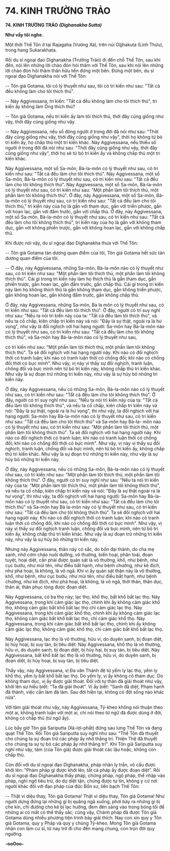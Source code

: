 # 74. KINH TRƯỜNG TRẢO

**74. KINH TRƯỜNG TRẢO**
***(Dìghanakha Sutta)***

**Như vầy tôi nghe.**

Một thời Thế Tôn ở tại Rajagaha (Vương Xá), trên núi Gijjhakuta (Linh Thứu), trong hang Sukarakhata.

Rồi du sĩ ngoại đạo Dìghanakha (Trường Trảo) đi đến chỗ Thế Tôn, sau khi đến, nói lên những lời chào
đón hỏi thăm với Thế Tôn, sau khi nói lên những lời chào đón hỏi thăm thân hữu liền đứng một bên.
Ðứng một bên, du sĩ ngoại đạo Dighanakha nói với Thế Tôn:

-- Tôn giả Gotama, tôi có lý thuyết như sau, tôi có tri kiến như sau: "Tất cả đều không làm cho tôi thích
thú".

-- Này Aggivessana, tri kiến: "Tất cả đều không làm cho tôi thích thú", tri kiến ấy không làm Ông thích
thú?

-- Tôn giả Gotama, nếu tri kiến ấy làm tôi thích thú, thời đây cũng giống như vậy, thời đây cũng giống
như vậy.

-- Này Aggivessana, nếu số đông người ở trong đời đã nói như sau: "Thời đây cũng giống như vậy, thời
đây cũng giống như vậy", thời họ không từ bỏ tri kiến ấy, họ chấp thủ một tri kiến khác. Này
Aggivessana, nếu thiểu số người ở trong đời đã nói như sau: "Thời đây cũng giống như vậy, thời đây
cũng giống như vậy", thời họ sẽ từ bỏ tri kiến ấy và không chấp thủ một tri kiến khác.

Này Aggivessana, một số Sa-môn, Bà-la-môn có lý thuyết như sau, có tri kiến như sau: "Tất cả đều làm
cho tôi thích thú". Này Aggivessana, một số Sa-môn, Bà-la-môn có lý thuyết như sau, có tri kiến như
sau: "Tất cả đều làm cho tôi không thích thú". Này Aggivessana, một số Sa-môn, Bà-la-môn có lý thuyết
như sau, có tri kiến như sau: "Một phần làm tôi thích thú, một phần làm tôi không thích thú". Ở đây, này
Aggivessana, một số Sa-môn, Bà-la-môn có lý thuyết như sau, có tri kiến như sau: "Tất cả đều làm cho
tôi thích thú," tri kiến này của họ là gần với tham dục, gần với triền phược, gần với hoan lạc, gần với
đắm trước, gần với chấp thủ. Ở đây, này Aggivessana, một số Sa-môn, Bà-la-môn có lý thuyết như sau,
có tri kiến như sau: "Tất cả đều làm cho tôi không thích thú", tri kiến này của họ là gần với không tham
dục, gần với không phiền trược, gần với không hoan lạc, gần với không chấp thủ.

Khi được nói vậy, du sĩ ngoại đạo Dighanakha thưa với Thế Tôn:

-- Tôn giả Gotama tán dương quan điểm của tôi, Tôn giả Gotama hết sức tán dương quan điểm của tôi.

-- Ở đây, này Aggivessana, những Sa-môn, Bà-la-môn nào có lý thuyết như sau, có tri kiến như sau:
"Một phần làm tôi thích thú, một phần làm tôi không thích thú". Cái gì trong tri kiến này làm họ thích
thú là gần tham dục, gần phiền trược, gần hoan lạc, gần đắm trước, gần chấp thủ. Cái gì trong tri kiến
này làm họ không thích thú là gần không tham dục, gần không triền phược, gần không hoan lạc, gần
không đắm trước, gần không chấp thủ.

Ở đây, này Aggivessana, những Sa-môn, Ba la môn có lý thuyết như sau, có tri kiến như sau: "Tất cả
đều làm tôi thích thú". Ở đây, người có trí suy nghĩ như sau: "Nếu ta nói tri kiến này của ta: "Tất cả đều
làm tôi thích thú", và nếu ta cố chấp, kiên chấp tri kiến này và nói: "Ðây là sự thật, ngoài ra là hư vọng",
như vậy là đối nghịch với hai hạng người: Sa-môn hay Bà-la-môn nào có lý thuyết như sau, có tri kiến
như sau: "Tất cả đều làm cho tôi không thích thú", và Sa-môn hay Bà-la-môn nào có lý thuyết như sau,

có tri kiến như sau: "Một phần làm tôi thích thú, một phần làm tôi không thích thú". Ta sẽ đối nghịch
với hai hạng người này. Khi nào có đối nghịch thời có tranh luận; khi nào có tranh luận thời có chống
đối; khi nào có chống đối thời có bực mình". Như vậy, vị này vì thấy sự đối nghịch, tranh luận, chống
đối và bực mình nên từ bỏ tri kiến này, không chấp thủ tri kiến khác. Như vậy là sự đoạn trừ những tri
kiến này, như vậy là sự hủy bỏ những tri kiến này.

Ở đây, này Aggivessana, nếu có những Sa-môn, Bà-la-môn nào có lý thuyết như sau, có tri kiến như
sau: "Tất cả đều làm cho tôi không thích thú". Ở đây, người có trí suy nghĩ như sau: "Nếu ta nói tri kiến
này của ta: "Tất cả đều làm tôi không thích thú", và nếu ta cố chấp, kiên chấp tri kiến này và nói: "Ðây
là sự thật, ngoài ra là hư vọng", thì như vậy, ta đối nghịch với hai hạng người: Sa-môn hay Bà-la-môn
nào có lý thuyết như sau, có tri kiến như sau: "Tất cả đều làm cho tôi thích thú" và Sa-môn hay Bà-la-
môn nào có lý thuyết như sau, có tri kiến như sau: "Một phần làm tôi thích thú, một phần làm tôi không
thích thú". Ta sẽ đối nghịch với hai hạng người này. Khi nào có đối nghịch thời có tranh luận; khi nào có
tranh luận thời có chống đối; khi nào có chống đối thời có bực mình". Như vậy, vị này vì thấy sự đối
nghịch, tranh luận, chống đối và bực mình, nên từ bỏ tri kiến ấy, không chấp thủ tri kiến khác. Như vậy
là sự đoạn trừ những tri kiến này, như vậy là sự hủy bỏ những tri kiến này.

Ở đây, này Aggivessana, nếu có những Sa-môn, Bà-la-môn nào có lý thuyết như sau, có tri kiến như
sau: "Một phần làm tôi thích thú, một phần làm tôi không thích thú". Ở đây, người có trí suy nghĩ như
sau: "Nếu ta nói tri kiến này của ta: "Một phần làm tôi thích thú, một phần làm tôi không thích thú", và
nếu ta cố chấp, kiên chấp tri kiến này và nói: "Ðây là sự thật ngoài ra là hư vọng", thì như vậy, ta đối
nghịch với hai hạng người: Sa-môn hay Bà-la-môn nào có lý thuyết như sau, có tri kiến như sau: "Tất cả
đều làm cho tôi thích thú" và Sa-môn hay Bà la-môn này có lý thuyết như sau, có tri kiến như sau: "Tất
cả đều làm cho tôi không thích thú". Ta sẽ đối nghịch với hai hạng người này. Khi nào có đối nghịch
thời có tranh luận; khi nào có tranh luận thời có chống đối, khi nào có chống đối thời có bực mình". Như
vậy, vị này vì thấy sự đối nghịch tranh luận, chống đối và bực mình, nên từ bỏ tri kiến ấy, không chấp
thủ tri kiến khác. Như vậy là sự đoạn trừ những tri kiến này, như vậy là sự hủy bỏ những tri kiến này.

Nhưng này Aggivessana, thân này có sắc, do bốn đại thành, do cha mẹ sanh, nhờ cơm cháo nuôi dưỡng,
vô thường, biến hoại, phân toái, đoạn tuyệt, hoại diệt, cần phải được quán sát là vô thường, khổ, như
bệnh, như cục bướu, như mũi tên, như điều bất hạnh, như bệnh chướng, như kẻ địch, như phá hoại, là
không, là vô ngã. Khi vị ấy quán sát thân này là vô thường, khổ, như bệnh, như cục bướu, như mũi tên,
như điều bất hạnh, như bệnh chướng, như kẻ địch, như phá hoại, là không, là vô ngã, thời thân, thân dục,
thân ái, thân phục tòng được đoạn diệt.

Này Aggivessana, có ba thọ này; lạc thọ, khổ thọ, bất khổ bất lạc thọ. Này Aggivessana, trong khi cảm
giác lạc thọ, chính khi ấy không cảm giác khổ thọ, không cảm giác bất khổ bất lạc thọ chỉ cảm giác lạc
thọ. Này Aggivessana, trong khi cảm giác khổ thọ, chính khi ấy không cảm giác lạc thọ, không cảm giác
bất khổ bất lạc thọ, chỉ cảm giác khổ thọ. Này Aggivessana, trong khi cảm giác bất khổ bất lạc thọ,
chính khi ấy không cảm giác lạc thọ, không cảm giác khổ thọ, chỉ cảm giác bất khổ bất lạc thọ.

Này Aggivessana, lạc thọ là vô thường, hữu vi, do duyên sanh, bị đoạn diệt, bị hủy hoại, bị suy tàn, bị
tiêu diệt. Này Aggivessana, khổ thọ là vô thường, hữu vi, do duyên sanh, bị đoạn diệt, bị hủy hại, bị suy
tàn, bị tiêu diệt. Này Aggivessana, bất khổ bất lạc thọ là vô thường, hữu vi, do duyên sanh, bị đoạn diệt,
bị hủy hoại, bị suy tàn, bị tiêu diệt.

Thấy vậy, này Aggivessana, vị Ða văn Thánh đệ tử yểm ly lạc thọ, yểm ly khổ thọ, yểm ly bất khổ bất
lạc thọ. Do yểm ly, vị ấy không có tham dục. Do không tham dục, vị ấy được giải thoát. Ðối với tự thân
đã giải thoát như vậy, khởi lên sự hiểu biết: "Ta đã giải thoát". Vị ấy biết: "Sanh đã diệt, Phạm hạnh đã
thành, việc cần làm đã làm. Sau đời hiện tại, không có đời sống nào khác nữa".

Với tâm giải thoát như vậy, này Aggivessana, Tỷ-kheo không nói thuận theo một ai, không tranh luận
với một ai, chỉ nói theo từ ngữ đã được dùng ở đời, không có chấp thủ (từ ngữ ấy).

Lúc bấy giờ Tôn giả Sariputta (Xá-lợi-phất) đứng sau lưng Thế Tôn và đang quạt Thế Tôn. Rồi Tôn giả
Sariputta suy nghĩ như sau: "Thế Tôn đã thuyết cho chúng ta sự đoạn trừ các pháp ấy nhờ thắng trí.
Thiện Thệ đã thuyết cho chúng ta sự tự bỏ các pháp ấy nhờ thắng trí". Khi Tôn giả Sariputta suy nghĩ
như vậy, tâm (của Tôn giả) được giải thoát các lậu hoặc, không còn chấp thủ.

Còn đối với du sĩ ngoại đạo Dighanakha, pháp nhãn ly trần, vô cấu được khởi lên: "Phàm pháp gì được
khởi lên, tất cả pháp ấy được đoạn diệt". Rồi du sĩ ngoại đạo Dighanakha thấy pháp, chứng pháp, ngộ
pháp, thể nhập vào pháp, nghi ngờ tiêu trừ, do dự diệt tận, chứng được tự tín, không y cứ nơi người khác
đối với đạo pháp của đức Bổn sư, liền bạch Thế Tôn:

-- Thật vi diệu thay, Tôn giả Gotama! Thật vi diệu thay, Tôn giả Gotama! Như người dựng đứng lại
những gì bị quăng ngã xuống, phơi bày ra những gì bị che kín, chỉ đường cho kẻ bị lạc hướng, đem đèn
sáng vào trong bóng tối để những ai có mắt có thể thấy sắc; cũng vậy, Chánh pháp đã được Tôn giả
Gotama dùng nhiều phương tiện trình bày giải thích. Nay con xin quy y Tôn giả Gotama, quy y Pháp và
quy y chúng Tỷ-kheo. Mong Tôn giả Gotama nhận con làm cư sĩ, từ nay trở đi cho đến mạng chung, con
trọn đời quy ngưỡng.

**-ooOoo-**

